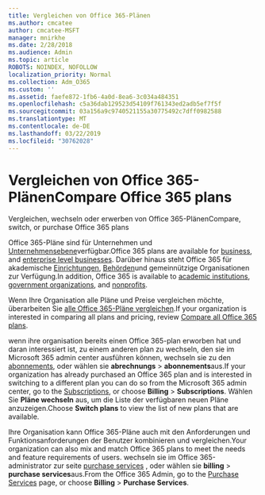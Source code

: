 ```yaml
---
title: Vergleichen von Office 365-Plänen
ms.author: cmcatee
author: cmcatee-MSFT
manager: mnirkhe
ms.date: 2/28/2018
ms.audience: Admin
ms.topic: article
ROBOTS: NOINDEX, NOFOLLOW
localization_priority: Normal
ms.collection: Adm_O365
ms.custom: ''
ms.assetid: faefe872-1fb6-4a0d-8ea6-3c034a484351
ms.openlocfilehash: c5a36dab129523d54109f761343ed2adb5ef7f5f
ms.sourcegitcommit: 03a156a9c9740521155a30775492c7dff0982588
ms.translationtype: MT
ms.contentlocale: de-DE
ms.lasthandoff: 03/22/2019
ms.locfileid: "30762028"
---
```

# <a name="compare-office-365-plans"></a><span data-ttu-id="04781-102">Vergleichen von Office 365-Plänen</span><span class="sxs-lookup"><span data-stu-id="04781-102">Compare Office 365 plans</span></span>

<span data-ttu-id="04781-103">Vergleichen, wechseln oder erwerben von Office 365-Plänen</span><span class="sxs-lookup"><span data-stu-id="04781-103">Compare, switch, or purchase Office 365 plans</span></span>
  
<span data-ttu-id="04781-104">Office 365-Pläne sind für [](https://products.office.com/compare-all-microsoft-office-products?tab=2)Unternehmen und [Unternehmensebene](https://products.office.com/business/compare-more-office-365-for-business-plans)verfügbar.</span><span class="sxs-lookup"><span data-stu-id="04781-104">Office 365 plans are available for [business](https://products.office.com/compare-all-microsoft-office-products?tab=2), and [enterprise level businesses](https://products.office.com/business/compare-more-office-365-for-business-plans).</span></span> <span data-ttu-id="04781-105">Darüber hinaus steht Office 365 für akademische [Einrichtungen](https://products.office.com/academic/compare-office-365-education-plans), [Behörden](https://products.office.com/government/compare-office-365-government-plans)und gemeinnützige Organisationen [](https://products.office.com/nonprofit/office-365-nonprofit-plans-and-pricing?tab=1)zur Verfügung.</span><span class="sxs-lookup"><span data-stu-id="04781-105">In addition, Office 365 is available to [academic institutions](https://products.office.com/academic/compare-office-365-education-plans), [government organizations](https://products.office.com/government/compare-office-365-government-plans), and [nonprofits](https://products.office.com/nonprofit/office-365-nonprofit-plans-and-pricing?tab=1).</span></span>
  
<span data-ttu-id="04781-106">Wenn Ihre Organisation alle Pläne und Preise vergleichen möchte, überarbeiten Sie [alle Office 365-Pläne vergleichen](https://products.office.com/business/compare-more-office-365-for-business-plans).</span><span class="sxs-lookup"><span data-stu-id="04781-106">If your organization is interested in comparing all plans and pricing, review [Compare all Office 365 plans](https://products.office.com/business/compare-more-office-365-for-business-plans).</span></span>
  
<span data-ttu-id="04781-107">wenn ihre organisation bereits einen Office 365-plan erworben hat und daran interessiert ist, zu einem anderen plan zu wechseln, den sie im Microsoft 365 admin center ausführen können, wechseln sie zu den [abonnements](https://go.microsoft.com/fwlink/p/?linkid=842054), oder wählen sie **abrechnungs** \> **abonnements**aus.</span><span class="sxs-lookup"><span data-stu-id="04781-107">If your organization has already purchased an Office 365 plan and is interested in switching to a different plan you can do so from the Microsoft 365 admin center, go to the [Subscriptions](https://go.microsoft.com/fwlink/p/?linkid=842054), or choose **Billing** \> **Subscriptions**.</span></span> <span data-ttu-id="04781-108">Wählen Sie **Pläne wechseln** aus, um die Liste der verfügbaren neuen Pläne anzuzeigen.</span><span class="sxs-lookup"><span data-stu-id="04781-108">Choose **Switch plans** to view the list of new plans that are available.</span></span> 
  
<span data-ttu-id="04781-109">Ihre Organisation kann Office 365-Pläne auch mit den Anforderungen und Funktionsanforderungen der Benutzer kombinieren und vergleichen.</span><span class="sxs-lookup"><span data-stu-id="04781-109">Your organization can also mix and match Office 365 plans to meet the needs and feature requirements of users.</span></span> <span data-ttu-id="04781-110">wechseln sie im Office 365-administrator zur seite [purchase services](https://go.microsoft.com/fwlink/p/?linkid=868433) , oder wählen sie **billing** \> **purchase services**aus.</span><span class="sxs-lookup"><span data-stu-id="04781-110">From the Office 365 Admin, go to the [Purchase Services](https://go.microsoft.com/fwlink/p/?linkid=868433) page, or choose **Billing** \> **Purchase Services**.</span></span>
  

